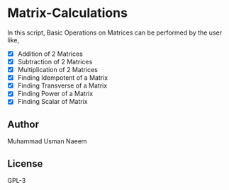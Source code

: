 # Matrix-Calculations
In this script, Basic Operations on Matrices can be performed by the user like,
- [x] Addition of 2 Matrices
- [x] Subtraction of 2 Matrices
- [x] Multiplication of 2 Matrices
- [x] Finding Idempotent of a Matrix
- [x] Finding Transverse of a Matrix
- [x] Finding Power of a Matrix
- [x] Finding Scalar of Matrix

## Author
Muhammad Usman Naeem

## License
GPL-3
